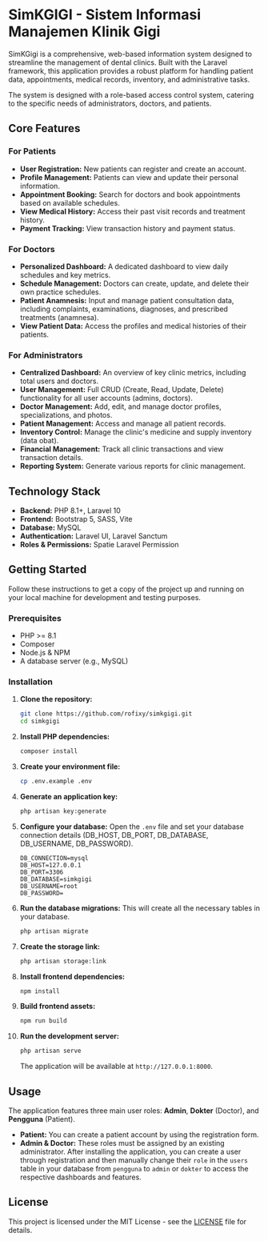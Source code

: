 # SimKGIGI - Sistem Informasi Manajemen Klinik Gigi

SimKGigi is a comprehensive, web-based information system designed to streamline the management of dental clinics. Built with the Laravel framework, this application provides a robust platform for handling patient data, appointments, medical records, inventory, and administrative tasks.

The system is designed with a role-based access control system, catering to the specific needs of administrators, doctors, and patients.

## Core Features

### For Patients
- **User Registration:** New patients can register and create an account.
- **Profile Management:** Patients can view and update their personal information.
- **Appointment Booking:** Search for doctors and book appointments based on available schedules.
- **View Medical History:** Access their past visit records and treatment history.
- **Payment Tracking:** View transaction history and payment status.

### For Doctors
- **Personalized Dashboard:** A dedicated dashboard to view daily schedules and key metrics.
- **Schedule Management:** Doctors can create, update, and delete their own practice schedules.
- **Patient Anamnesis:** Input and manage patient consultation data, including complaints, examinations, diagnoses, and prescribed treatments (anamnesa).
- **View Patient Data:** Access the profiles and medical histories of their patients.

### For Administrators
- **Centralized Dashboard:** An overview of key clinic metrics, including total users and doctors.
- **User Management:** Full CRUD (Create, Read, Update, Delete) functionality for all user accounts (admins, doctors).
- **Doctor Management:** Add, edit, and manage doctor profiles, specializations, and photos.
- **Patient Management:** Access and manage all patient records.
- **Inventory Control:** Manage the clinic's medicine and supply inventory (data obat).
- **Financial Management:** Track all clinic transactions and view transaction details.
- **Reporting System:** Generate various reports for clinic management.

## Technology Stack

- **Backend:** PHP 8.1+, Laravel 10
- **Frontend:** Bootstrap 5, SASS, Vite
- **Database:** MySQL
- **Authentication:** Laravel UI, Laravel Sanctum
- **Roles & Permissions:** Spatie Laravel Permission

## Getting Started

Follow these instructions to get a copy of the project up and running on your local machine for development and testing purposes.

### Prerequisites

- PHP >= 8.1
- Composer
- Node.js & NPM
- A database server (e.g., MySQL)

### Installation

1.  **Clone the repository:**
    ```sh
    git clone https://github.com/rofixy/simkgigi.git
    cd simkgigi
    ```

2.  **Install PHP dependencies:**
    ```sh
    composer install
    ```

3.  **Create your environment file:**
    ```sh
    cp .env.example .env
    ```

4.  **Generate an application key:**
    ```sh
    php artisan key:generate
    ```

5.  **Configure your database:**
    Open the `.env` file and set your database connection details (DB_HOST, DB_PORT, DB_DATABASE, DB_USERNAME, DB_PASSWORD).
    ```env
    DB_CONNECTION=mysql
    DB_HOST=127.0.0.1
    DB_PORT=3306
    DB_DATABASE=simkgigi
    DB_USERNAME=root
    DB_PASSWORD=
    ```

6.  **Run the database migrations:**
    This will create all the necessary tables in your database.
    ```sh
    php artisan migrate
    ```

7.  **Create the storage link:**
    ```sh
    php artisan storage:link
    ```

8.  **Install frontend dependencies:**
    ```sh
    npm install
    ```

9.  **Build frontend assets:**
    ```sh
    npm run build
    ```

10. **Run the development server:**
    ```sh
    php artisan serve
    ```
    The application will be available at `http://127.0.0.1:8000`.

## Usage

The application features three main user roles: **Admin**, **Dokter** (Doctor), and **Pengguna** (Patient).

-   **Patient:** You can create a patient account by using the registration form.
-   **Admin & Doctor:** These roles must be assigned by an existing administrator. After installing the application, you can create a user through registration and then manually change their `role` in the `users` table in your database from `pengguna` to `admin` or `dokter` to access the respective dashboards and features.


## License

This project is licensed under the MIT License - see the [LICENSE](https://opensource.org/license/MIT) file for details.
